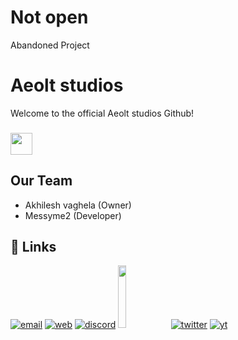 <!--

**Here are some ideas to get you started:**

🙋‍♀️ A short introduction - what is your organization all about?
🌈 Contribution guidelines - how can the community get involved?
👩‍💻 Useful resources - where can the community find your docs? Is there anything else the community should know?
🍿 Fun facts - what does your team eat for breakfast?
🧙 Remember, you can do mighty things with the power of [Markdown](https://docs.github.com/github/writing-on-github/getting-started-with-writing-and-formatting-on-github/basic-writing-and-formatting-syntax)
-->
# Not open
Abandoned Project
# Aeolt studios
Welcome to the official Aeolt studios Github!
### <img height="35" src="https://komarev.com/ghpvc/?username=hewol&style=for-the-badge&color=red"/>
## Our Team
* Akhilesh vaghela (Owner)
* Messyme2 (Developer)
## 🔗 Links
[![email](https://img.shields.io/badge/✉️Email-0A66C2?style=for-the-badge&l)](mailto:TheAvian@proton.me)
[![web](https://img.shields.io/badge/🌐Website-grey?style=for-the-badge&logo=website&logoColor=white)](https://aeolt-studios.github.io/)
[![discord](https://img.shields.io/badge/Discord-7289da?style=for-the-badge&logo=Discord&logoColor=white)](https://discord.gg/sFqU9sg6sY)
<a href="https://www.buymeacoffee.com/avicrafty8W"><img src="https://www.buymeacoffee.com/assets/img/custom_images/orange_img.png"  width="16%"></a>
[![twitter](https://img.shields.io/badge/twitter-1DA1F2?style=for-the-badge&logo=twitter&logoColor=white)](https://twitter.com/Avian_Studios)
[![yt](https://img.shields.io/badge/youtube-FF0000?style=for-the-badge&logo=youtube&logoColor=white)](https://youtube.com/@avianstudios3339)
